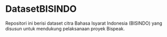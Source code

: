# DatasetBISINDO
Repositori ini berisi dataset citra Bahasa Isyarat Indonesia (BISINDO) yang disusun untuk mendukung pelaksanaan proyek Bispeak.
